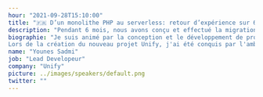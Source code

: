 ```yaml
---
hour: "2021-09-28T15:10:00"
title: "🇫🇷 D’un monolithe PHP au serverless: retour d’expérience sur 6 mois de migration"
description: "Pendant 6 mois, nous avons conçu et effectué la migration d’un monolithe PHP d’une vingtaine d’années vers une architecture micro service en serverless. En faisant coexister deux systèmes aux architectures très différentes, nous avons dû relever des défis techniques. Comment cela s’est-il passé ?"
biographie: "Je suis animé par la conception et le développement de projets techniques ambitieux et innovants. J'ai d'abord débuté en tant que développeur PHP et ainsi fais de PHP, mon langage de prédilection, notamment en m'expertisant avec le framework Symfony. 
Lors de la création du nouveau projet Unify, j'ai été conquis par l'ambition d'une architecture full serverless et j'ai donc décidé de me challenger en acceptant le rôle de responsable technique sur une techno que je ne maitrisais pas du tout. Et quelle choix ! Je suis investis dans cette mission et j'ai bien l'objectif d'être un expert reconnu chez Unify et ailleurs."
name: "Younes Sadmi"
job: "Lead Developeur"
company: "Unify"
picture: ../images/speakers/default.png
twitter: ""
---
```

